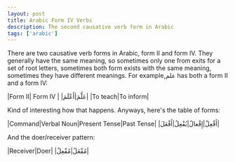 ```yaml
---
layout: post
title: Arabic Form IV Verbs
description: The second causative verb form in Arabic
tags: ['arabic']
---
```


There are two causative verb forms in Arabic, form II and form IV. They generally have the same meaning, so sometimes only one from exits for a set of root letters, sometimes both form exists
with the same meaning, sometimes they have different meanings. For example,علم has both a form II and a form IV:

|Form II| Form IV |
|عَلَّمَ|أَعْلَمَ|
|To teach|To inform|

Kind of interesting how that happens. Anyways, here's the table of forms:

|Command|Verbal Noun|Present Tense|Past Tense|
|أَفْعِلْ|إِفْعالٌ|يُفْعِلُ|أَفْعَلَ|

And the doer/receiver pattern:

|Receiver|Doer|
|مُفْعَلٌ|مُفْعِلٌ|
